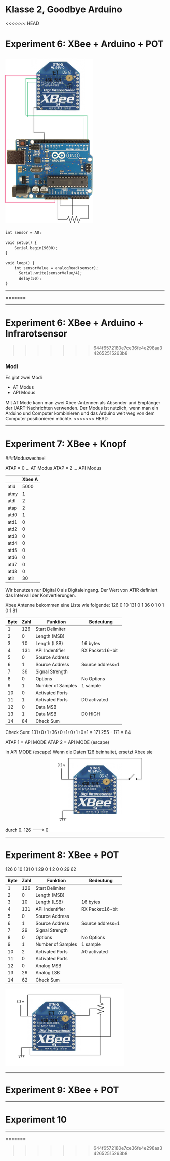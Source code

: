 # Klasse 2, Goodbye Arduino

<<<<<<< HEAD
# Experiment 6: XBee + Arduino + POT

![Diagram](img/exp6.png)
---
	int sensor = A0;

	void setup() {
  		Serial.begin(9600); 
	}

	void loop() {
  		int sensorValue = analogRead(sensor);
		  Serial.write(sensorValue/4);  
		  delay(50);
	}

---
=======

---------------------
# Experiment 6: XBee + Arduino + Infrarotsensor





>>>>>>> 644f6572180e7ce36fe4e298aa342652515263b8
### Modi
Es gibt zwei Modi

* AT Modus
* API Modus

Mit AT Mode kann man zwei Xbee-Antennen als Absender und Empfänger der UART-Nachrichten verwenden.
Der Modus ist nutzlich, wenn man ein Arduino und Computer kombinieren und das Arduino weit weg von dem Computer positionieren möchte.
<<<<<<< HEAD

---
# Experiment 7: XBee + Knopf 
###Moduswechsel

ATAP = 0 … AT Modus
ATAP = 2 … API Modus

|     |Xbee A       |
|-----|------------ |
|atid |5000         |
|atmy |1            |
|atdl |2            |
|atap |2            |
|atd0 |1            |
|atd1 |0            |
|atd2 |0            |
|atd3 |0            |
|atd4 |0            |
|atd5 |0            |
|atd6 |0            |
|atd7 |0            |
|atd8 |0            |
|atir |30           |

Wir benutzen nur Digital 0 als Digitaleingang.
Der Wert von ATIR definiert das Intervall der Konvertierungen.

Xbee Antenne bekommen eine Liste wie folgende: 
126 0 10 131 0 1 36 0 1 0 1 0 1 81 

|Byte|Zahl|Funktion          |Bedeutung       |
|----|----|------------------|----------------|
|1   |126 |Start Delimiter   |                |
|2   |0   |Length (MSB)      |                |
|3   |10  |Length (LSB)      |16 bytes        |
|4   |131 |API Indentifier   |RX Packet:16-bit|
|5   |0   |Source Address    |                |
|6   |1   |Source Address    |Source address=1|
|7   |36  |Signal Strength   |                |
|8   |0   |Options           |No Options      |
|9   |1   |Number of Samples |1 sample        |
|10  |0   |Activated Ports   |                |
|11  |1   |Activated Ports   |D0 activated    |
|12  |0   |Data MSB          |                | 
|13  |1   |Data MSB          |D0 HIGH         |
|14  |84  |Check Sum         |                |


Check Sum:
131+0+1+36+0+1+0+1+0+1 = 171
255 - 171 = 84


ATAP 1 = API MODE
ATAP 2 = API MODE (escape)

in API MODE (escape)
Wenn die Daten 126 beinhaltet, ersetzt Xbee sie durch 0.
126 ---> 0
![Diagram](img/exp7.png)


---
# Experiment 8: XBee + POT 

126 0 10 131 0 1 29 0 1 2 0 0 29 62


|Byte|Zahl|Funktion          |Bedeutung       |
|----|----|------------------|----------------|
|1   |126 |Start Delimiter   |                |
|2   |0   |Length (MSB)      |                |
|3   |10  |Length (LSB)      |16 bytes        |
|4   |131 |API Indentifier   |RX Packet:16-bit|
|5   |0   |Source Address    |                |
|6   |1   |Source Address    |Source address=1|
|7   |29  |Signal Strength   |                |
|8   |0   |Options           |No Options      |
|9   |1   |Number of Samples |1 sample        |
|10  |2   |Activated Ports   |A0 activated    |
|11  |0   |Activated Ports   |                |
|12  |0   |Analog MSB        |                | 
|13  |29  |Analog LSB        |                |
|14  |62  |Check Sum         |                |

![Diagram](img/exp8.png)


---
# Experiment 9: XBee + POT 



---
# Experiment 10



---
=======
>>>>>>> 644f6572180e7ce36fe4e298aa342652515263b8
